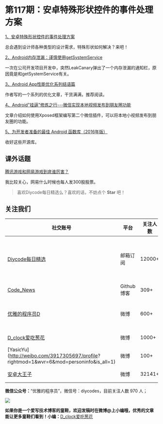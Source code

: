 # 第117期：安卓特殊形状控件的事件处理方案


[1、安卓特殊形状控件的事件处理方案](http://www.diycode.cc/topics/429)

总会遇到设计师各种类型的设计需求，特殊形状如何解决？来吧！

[2、Android内存泄漏：谨慎使用getSystemService](http://droidyue.com/blog/2016/11/14/be-careful-using-getsystemservice/)

一次在公司开发项目开发中，突然LeakCanary弹出了一个内存泄漏的通知栏，原因竟是和getSystemService有关。

[3、Android App性能优化系列结语篇](http://blog.lmj.wiki/2016/11/06/app-opti/app_opt_summary/)

作者写的一个系列的优化文章，干货满满，推荐阅读。

[4、Android"挂逼"修炼之行---微信实现本地视频发布到朋友圈功能](http://blog.csdn.net/jiangwei0910410003/article/details/53045634)

文章介绍如何使用Xposed框架编写第二个微信插件，可以将本地小视频发布到朋友圈的功能。

[5、为开发者准备的最佳 Android 函数库（2016年版）](http://www.jianshu.com/p/3baf4b4f34b6)

收好这些开源库。

## 课外话题

[腾讯游戏和网易游戏到底谁厉害？](https://www.zhihu.com/question/20203381)

我比较关心，网易什么时候也每人发300股股票。

> 喜欢Diycode每日精选么？喜欢的话，不妨点个 **Star** 吧！

## 关注我们

| 社交账号  |  平台  | 关注人数 | 说明 |
| -------- | -------- | -------- | -------- |
| [Diycode每日精选](http://list.qq.com/cgi-bin/qf_invite?id=d469993d2c888e971c0fbb2309c4d84256968386b126b967)|   邮箱订阅  | 12000+ | 每日分享一次Android、iOS、Swfit技术干货  |
| [Code_News](https://github.com/DiyCodes/code_news) |    Github博客  |309+ | 每日邮件推送列表  |
| [优雅的程序员D](http://weibo.com/u/5891258264) |   微博  | 600+ | 官方微博，每日分享开源信息  |
| [D_clock爱吃葱花](http://weibo.com/u/2480694892)  |   微博  | 1000+ | 日报发起人  |
|[YasicYu](http://weibo.com/3917305697/profile? rightmod=1&wvr=6&mod=personinfo&is_all=1)  |   微博  | 100+ | 日报发起人  |
|[安卓大王子](http://weibo.com/apkbus/)   |   微博  | 32141+ | 日报发起人  |



**微信公众号：**“优雅的程序员”，微信号：diycodes，目前关注人数 970 人；

![](http://upload-images.jianshu.io/upload_images/1846413-b42abfa70f909099.jpg?imageMogr2/auto-orient/strip%7CimageView2/2/w/1240)

**如果你是一个爱写技术博客的童鞋，欢迎发稿时在微博@上小编哦，优秀的文章能让更多童鞋们看到！小编：**[D_clock爱吃葱花](http://weibo.com/2480694892/profile?rightmod=1&wvr=6&mod=personinfo&is_all=1)
